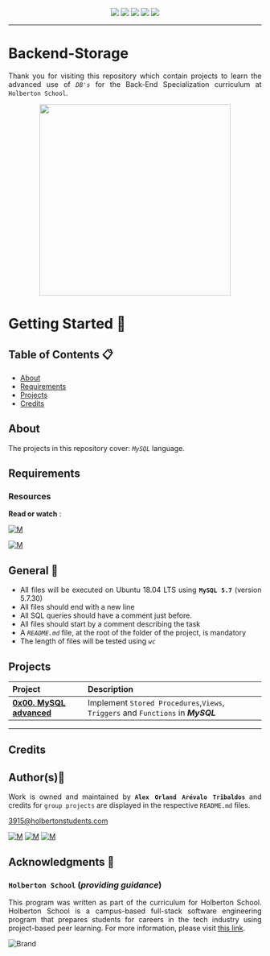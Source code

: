 <p align="center">
<img src="https://img.shields.io/badge/LINUX-darkgreen.svg"/>
<img src="https://img.shields.io/badge/Shell-ligthgreen.svg"/>
<img src="https://img.shields.io/badge/Vim-green.svg"/>
<img src="https://img.shields.io/badge/MySQL-blue.svg"/>
<img src="https://img.shields.io/badge/Markdown-black.svg"/><br>	
</p>

---

# Backend-Storage
<div style="text-align: justify">

Thank you for visiting this repository which contain projects to learn the advanced use of *`DB's`* for the Back-End Specialization curriculum at `Holberton School`.

<p align="center">
  <img width="380"  
        src="https://thumbs.gfycat.com/EuphoricGlaringAnkolewatusi-max-1mb.gif"
  >
</p>

# Getting Started :running:	
<div style="text-align: justify">
	
## Table of Contents :clipboard:
* [About](#about)
* [Requirements](#requirements)
* [Projects](#projects)
* [Credits](#credits)

	
## About
The projects in this repository cover:
  *`MySQL`* language.

## Requirements 

### Resources

**Read or watch** :

[![M](https://upload.wikimedia.org/wikipedia/commons/thumb/2/2f/Google_2015_logo.svg/80px-Google_2015_logo.svg.png)](https://www.google.com/search?q=Advanced+use+of+DB&oq=Advanced+use+of+DB&aqs=chrome..69i57j33i160l3j33i22i29i30l6.7300j0j15&sourceid=chrome&ie=UTF-8)

[![M](https://upload.wikimedia.org/wikipedia/commons/thumb/e/e1/Logo_of_YouTube_%282015-2017%29.svg/70px-Logo_of_YouTube_%282015-2017%29.svg.png)](https://www.youtube.com/results?search_query=Advanced+use+of+DB)

	
## General :page_with_curl:
<div style="text-align: justify">
	
* All files will be executed on Ubuntu 18.04 LTS using  **` MySQL 5.7 `**  (version 5.7.30)
* All files should end with a new line
* All SQL queries should have a comment just before.
* All files should start by a comment describing the task
* A  *` README.md `*  file, at the root of the folder of the project, is mandatory
* The length of files will be tested using  *` wc `*

## Projects 

| Project | Description |
| :--- | :---|
| **[0x00. MySQL advanced](./0x00-MySQL_Advanced)** | Implement `Stored Procedures`,`Views`, `Triggers` and `Functions` in ***MySQL***|
  
---

## Credits

## Author(s):blue_book:

Work is owned and maintained by 
	**`Alex Orland Arévalo Tribaldos`**  and credits for `group projects` are displayed in the respective `README.md` files.

<3915@holbertonstudents.com>
	
[![M](https://upload.wikimedia.org/wikipedia/commons/thumb/9/91/Octicons-mark-github.svg/25px-Octicons-mark-github.svg.png)](https://github.com/Alexoat76)
[![M](https://upload.wikimedia.org/wikipedia/fr/thumb/c/c8/Twitter_Bird.svg/25px-Twitter_Bird.svg.png)](https://twitter.com/aoarevalot)
[![M](https://upload.wikimedia.org/wikipedia/commons/thumb/c/ca/LinkedIn_logo_initials.png/25px-LinkedIn_logo_initials.png)](https://www.linkedin.com/in/Alexoat76/)


## Acknowledgments :mega: 

### **`Holberton School`** (*providing guidance*)
	
This program was written as part of the curriculum for Holberton School.
Holberton School is a campus-based full-stack software engineering program
that prepares students for careers in the tech industry using project-based
peer learning. For more information,  please visit [this link](https://www.holbertonschool.com/).

![Brand](https://assets.website-files.com/6105315644a26f77912a1ada/610540e8b4cd6969794fe673_Holberton_School_logo-04-04.svg)
